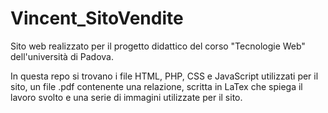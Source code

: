 # Vincent_SitoVendite
Sito web realizzato per il progetto didattico del corso "Tecnologie Web" dell'università di Padova.

In questa repo si trovano i file HTML, PHP, CSS e JavaScript utilizzati per il sito, un file .pdf contenente una relazione, scritta in LaTex che spiega il lavoro svolto e una serie di immagini utilizzate per il sito.

